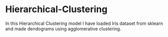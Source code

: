 # Hierarchical-Clustering
In this Hierarchical Clustering model I have loaded Iris dataset from sklearn and made dendograms using agglomerative clustering.
